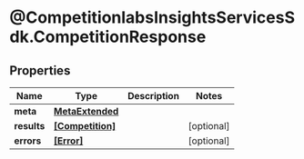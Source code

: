 # @CompetitionlabsInsightsServicesSdk.CompetitionResponse

## Properties

Name | Type | Description | Notes
------------ | ------------- | ------------- | -------------
**meta** | [**MetaExtended**](MetaExtended.md) |  | 
**results** | [**[Competition]**](Competition.md) |  | [optional] 
**errors** | [**[Error]**](Error.md) |  | [optional] 


